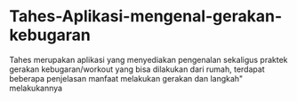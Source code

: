 # Tahes-Aplikasi-mengenal-gerakan-kebugaran
 Tahes merupakan aplikasi yang menyediakan pengenalan sekaligus praktek gerakan kebugaran/workout yang bisa dilakukan dari rumah, terdapat beberapa penjelasan manfaat melakukan gerakan dan langkah" melakukannya
